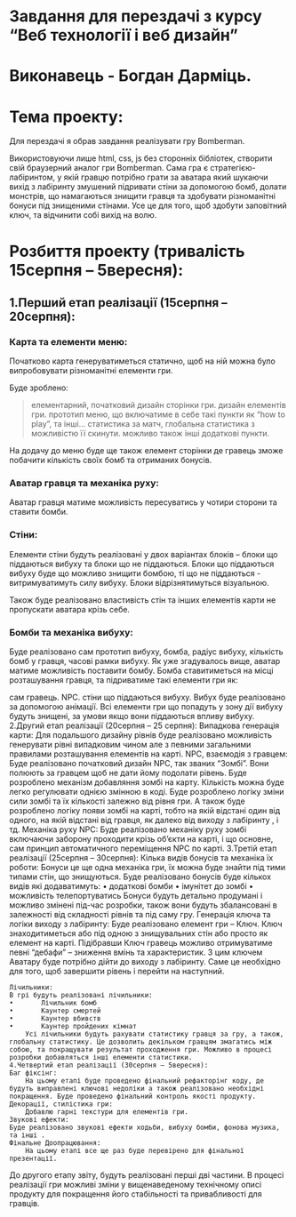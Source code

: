 # Завдання для перездачі з курсу “Веб технології і веб дизайн”
# Виконавець - Богдан Дарміць.

# Тема проекту:
Для перездачі я обрав завдання реалізувати гру Bomberman.

Використовуючи лише html, css, js без сторонніх бібліотек, створити свій браузерний аналог гри Bomberman. Сама гра є стратегією-	лабіринтом, у якій гравцю потрібно грати за аватара який шукаючи вихід з лабіринту змушений підривати стіни за допомогою бомб, 		долати монстрів, що намагаються знищити гравця та здобувати різноманітні бонуси під знищеними стінами. Усе це для того, щоб 		здобути заповітний ключ, та відчинити собі вихід на волю.
	
# Розбиття проекту (тривалість  15серпня – 5вересня):

## 1.Перший етап реалізації (15серпня – 20серпня):

### Карта та елементи меню:

Початково карта генеруватиметься статично, щоб на ній можна було випробовувати різноманітні елементи гри. 

Буде зроблено:

 > елементарний, початковий дизайн сторінки гри.
 > дизайн елементів гри.
 > прототип меню, що включатиме в себе такі пункти як “how to play”, та інші...
 > статистика за матч, глобальна статистика з можливістю її скинути.
 > можливо також інші додаткові пункти.
			
На додачу до  меню буде ще також елемент сторінки де гравець зможе побачити кількість своїх бомб та отриманих бонусів.	

### Аватар гравця та механіка руху:

Аватар гравця матиме можливість пересуватись у чотири сторони та ставити бомби. 
		
### Стіни:

Елементи стіни будуть реалізовані у двох варіантах блоків – блоки що піддаються вибуху та блоки що не піддаються. Блоки 		що піддаються вибуху буде що можливо знищити бомбою, ті що не піддаються - витримуватимуть силу вибуху. Блоки 				відрізнятимуться візуальною.

Також буде реалізовано властивість стін та інших елементів карти не пропускати аватара крізь себе.
		
### Бомби та механіка вибуху:

Буде реалізовано сам прототип вибуху, бомба, радіус вибуху, кількість бомб у гравця, часові рамки вибуху.
Як уже згадувалось вище, аватар матиме можливість поставити бомбу. Бомба ставитиметься на місці розташування гравця, та підриватиме такі елементи гри як:

сам гравець.
NPC.
стіни що піддаються вибуху.
	Вибух буде реалізовано за допомогою анімації. Всі елементи гри що попадуть у зону дії вибуху будуть знищені, за умови якщо вони піддаються впливу вибуху.
	2.Другий етап реалізації (20серпня – 25 серпня):
	Випадкова генерація карти:
		Для подальшого дизайну рівнів буде реалізовано можливість генерувати рівні випадковим чином але з певними загальними правилами розташування елементів на карті. 
	NPC, взаємодія з гравцем:
		Буде реалізовано початковий дизайн NPC, так званих “Зомбі”. Вони полюють за гравцем щоб не дати йому подолати рівень.
	Буде розроблено механізм добавляння  зомбі на карту. Кількість можна буде легко регулювати однією змінною в коді. 
	Буде розроблено логіку зміни сили зомбі та їх кількості залежно від рівня гри.
	А також буде розроблено логіку появи зомбі на карті, тобто на якій відстані один від одного, на якій відстані від гравця,  як далеко від виходу з лабіринту , і тд.
	Механіка руху NPC:
	Буде реалізовано механіку руху зомбі включаючи заборону проходити крізь об’єкти на карті, і що основне, сам принцип автоматичного переміщення NPC по карті.
	3.Третій етап реалізації (25серпня – 30серпня):
	Кілька видів бонусів та механіка їх роботи:
		Бонуси це ще одна механіка гри, їх можна буде знайти під тими типами стін, що знищуються. 
	Буде реалізовано бонусів буде кількох видів які додаватимуть:
	•	додаткові бомби
	•	імунітет до зомбі
	•	можливість телепортуватись
	Бонуси будуть детально продумані і можливо змінені під-час розробки, також вони будуть збалансовані в залежності від складності рівнів та під саму гру.
	Генерація ключа та логіки виходу з лабіринту:
	Буде реалізовано елемент гри – Ключ. Ключ знаходитиметься або під одною з знищувальних стін або просто як елемент на карті. Підібравши Ключ гравець можливо отримуватиме певні “дебафи” – зниження вмінь та характеристик. З цим ключем Аватару буде потрібно дійти до виходу з лабіринту. Саме це необхідно для того, щоб завершити рівень і перейти на наступний.

	Лічильники:
	В грі будуть реалізовані лічильники:
	•	    Лічильник бомб
	•	    Каунтер смертей
	•	    Каунтер вбивств
	•	    Каунтер пройдених кімнат
		Усі лічильники будуть рахувати статистику гравця за гру, а також, глобальну статистику. Це дозволить декільком гравцям змагатись між собою, та покращувати результат проходження гри. Можливо в процесі розробки добавляться інші елементи статистики. 
	4.Четвертий етап реалізації (30серпня – 5вересня):
	Баг фіксінг:
		На цьому етапі буде проведено фінальний рефакторінг коду, де будуть виправлені ключові недоліки а також реалізовано необхідні покращення. Буде проведено фінальний контроль якості продукту.
	Декорації, стилістика гри:
		Добавлю гарні текстури для елементів гри.
	Звукові ефекти:
	Буде реалізовано звукові ефекти ходьби, вибуху бомби, фонова музика, та інші .
	Фінальне Доопрацювання:
		На цьому етапі все ще раз буде перевірено для фінальної презентації.
До другого етапу звіту, будуть реалізовані перші дві частини.
В процесі реалізації гри можливі зміни у вищенаведеному технічному описі продукту для покращення його стабільності та привабливості для гравців.
